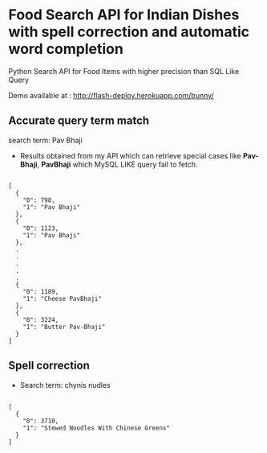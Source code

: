 # Food Search API for Indian Dishes with spell correction and automatic word completion

Python Search API for Food Items with higher precision than SQL Like Query

Demo available at : http://flash-deploy.herokuapp.com/bunny/<Replace with dish name>

## Accurate query term match

search term: Pav Bhaji

* Results obtained from my API which can retrieve special cases like **Pav-Bhaji**, **PavBhaji** which MySQL LIKE query fail to fetch.
```

[
  {
    "0": 798,
    "1": "Pav Bhaji"
  },
  {
    "0": 1123,
    "1": "Pav Bhaji"
  },
  .
  .
  .
  .
  .
  {
    "0": 1189,
    "1": "Cheese PavBhaji"
  },
  {
    "0": 3224,
    "1": "Butter Pav-Bhaji"
  }
]

```

## Spell correction

* Search term: chynis nudles

```

[
  {
    "0": 3710,
    "1": "Stewed Noodles With Chinese Greens"
  }
]

```
